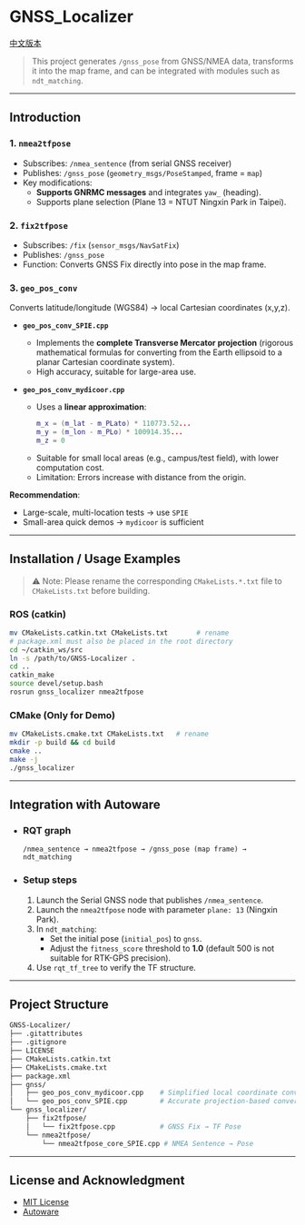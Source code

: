# GNSS_Localizer

[中文版本](./README_zh-TW.md)

> This project generates `/gnss_pose` from GNSS/NMEA data, transforms it into the map frame, and can be integrated with modules such as `ndt_matching`.  

---

## Introduction

### 1. `nmea2tfpose`
- Subscribes: `/nmea_sentence` (from serial GNSS receiver)  
- Publishes: `/gnss_pose` (`geometry_msgs/PoseStamped`, frame = `map`)  
- Key modifications:  
  - **Supports GNRMC messages** and integrates `yaw_` (heading).  
  - Supports plane selection (Plane 13 = NTUT Ningxin Park in Taipei).  

### 2. `fix2tfpose`
- Subscribes: `/fix` (`sensor_msgs/NavSatFix`)  
- Publishes: `/gnss_pose`  
- Function: Converts GNSS Fix directly into pose in the map frame.  

### 3. `geo_pos_conv`
Converts latitude/longitude (WGS84) → local Cartesian coordinates (x,y,z).  
- **`geo_pos_conv_SPIE.cpp`**  
  - Implements the **complete Transverse Mercator projection** (rigorous mathematical formulas for converting from the Earth ellipsoid to a planar Cartesian coordinate system).  
  - High accuracy, suitable for large-area use.  

- **`geo_pos_conv_mydicoor.cpp`**  
  - Uses a **linear approximation**:  
    ```cpp
    m_x = (m_lat - m_PLato) * 110773.52...
    m_y = (m_lon - m_PLo) * 100914.35...
    m_z = 0
    ```
  - Suitable for small local areas (e.g., campus/test field), with lower computation cost.  
  - Limitation: Errors increase with distance from the origin.  

**Recommendation**:  
- Large-scale, multi-location tests → use `SPIE`  
- Small-area quick demos → `mydicoor` is sufficient  

---

## Installation / Usage Examples
> ⚠️ Note: Please rename the corresponding `CMakeLists.*.txt` file to `CMakeLists.txt` before building.

### ROS (catkin)
```bash
mv CMakeLists.catkin.txt CMakeLists.txt       # rename
# package.xml must also be placed in the root directory
cd ~/catkin_ws/src
ln -s /path/to/GNSS-Localizer .
cd ..
catkin_make
source devel/setup.bash
rosrun gnss_localizer nmea2tfpose
```

### CMake (Only for Demo)
```bash
mv CMakeLists.cmake.txt CMakeLists.txt   # rename
mkdir -p build && cd build
cmake ..
make -j
./gnss_localizer
```

---

## Integration with Autoware

- ### RQT graph
  ```
  /nmea_sentence → nmea2tfpose → /gnss_pose (map frame) → ndt_matching
  ```

- ### Setup steps
  1. Launch the Serial GNSS node that publishes `/nmea_sentence`.  
  2. Launch the `nmea2tfpose` node with parameter `plane: 13` (Ningxin Park).  
  3. In `ndt_matching`:  
     - Set the initial pose (`initial_pos`) to `gnss`.  
     - Adjust the `fitness_score` threshold to **1.0** (default 500 is not suitable for RTK-GPS precision).  
  4. Use `rqt_tf_tree` to verify the TF structure.  

---

## Project Structure
```bash
GNSS-Localizer/
├── .gitattributes
├── .gitignore
├── LICENSE
├── CMakeLists.catkin.txt
├── CMakeLists.cmake.txt
├── package.xml
├── gnss/
│   ├── geo_pos_conv_mydicoor.cpp    # Simplified local coordinate conversion
│   └── geo_pos_conv_SPIE.cpp        # Accurate projection-based conversion
└── gnss_localizer/
    ├── fix2tfpose/
    │   └── fix2tfpose.cpp           # GNSS Fix → TF Pose
    └── nmea2tfpose/
        └── nmea2tfpose_core_SPIE.cpp # NMEA Sentence → Pose
```

---

## License and Acknowledgment
- [MIT License](./LICENSE)  
- [Autoware](https://www.autoware.org/)
